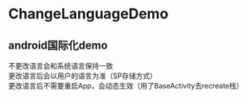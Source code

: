 # ChangeLanguageDemo
## android国际化demo  
不更改语言会和系统语言保持一致  
更改语言后会以用户的语言为准（SP存储方式）  
更改语言后不需要重启App，会动态生效（用了BaseActivity去recreate栈）  
